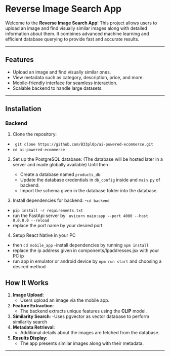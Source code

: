 # Reverse Image Search App

Welcome to the **Reverse Image Search App**! This project allows users to upload an image and find visually similar images along with detailed information about them. It combines advanced machine learning and efficient database querying to provide fast and accurate results.

---

## Features

- Upload an image and find visually similar ones.
- View metadata such as category, description, price, and more.
- Mobile-friendly interface for seamless interaction.
- Scalable backend to handle large datasets.

---

## Installation

### Backend

1. Clone the repository:
- `` git clone https://github.com/B33pl0p/ai-powered-ecommerce.git``
- `` cd ai-powered-ecommerce ``

2. Set up the PostgreSQL database:
(The database will be hosted later in a server and made globally available)
Until then : 
   - Create a database named `products_db`.
   - Update the database credentials in `db_config` inside  and `main.py` of backend.
   - Import the schema given in the database folder into the database.

3. Install dependencies for backend:
   -``cd backend``
  - ``pip install -r requirements.txt``
  - run the FastApi server by ` uvicorn main:app --port 4000 --host 0.0.0.0 --reload`
 - replace the port name by your desired port

4. Setup React Native in your PC  
  - then `cd mobile_app`
   -install dependencies by running `npm install`
  - replace the ip address given in components/Ipaddresses.jsx with your PC ip
  - run app in emulator or android device by `npm run start` and choosing a desired method

## How It Works

1. **Image Upload**:
   - Users upload an image via the mobile app.
2. **Feature Extraction**:
   - The backend extracts unique features using the **CLIP** model.
3. **Similarity Search**:
   -Uses pgvector as vector database to perform similarity search
4. **Metadata Retrieval**:
   - Additional details about the images are fetched from the database.
5. **Results Display**:
   - The app presents similar images along with their metadata.

---








